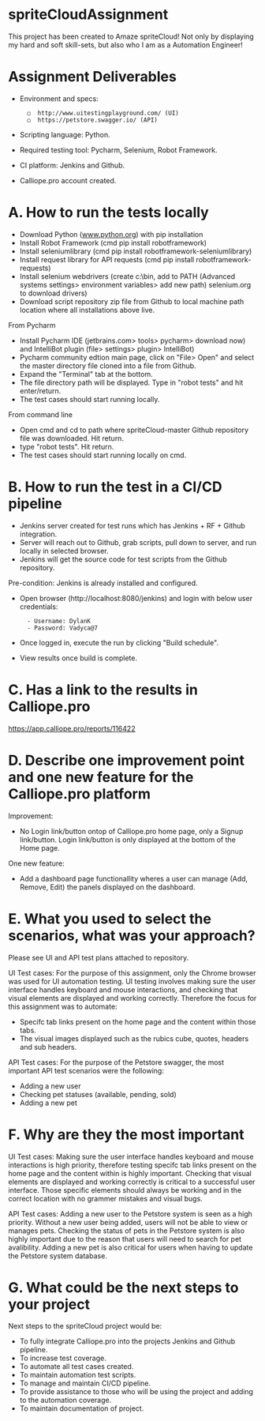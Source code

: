 # spriteCloudAssignment

This project has been created to Amaze spriteCloud!
Not only by displaying my hard and soft skill-sets, but also who I am as a Automation Engineer!

# Assignment Deliverables

- Environment and specs:

        ○  http://www.uitestingplayground.com/ (UI)
        ○  https://petstore.swagger.io/ (API)
- Scripting language: Python.
- Required testing tool: Pycharm, Selenium, Robot Framework.
- CI platform: Jenkins and Github.
- Calliope.pro account created.

# A. How to run the tests locally
- Download Python (www.python.org) with pip installation
- Install Robot Framework (cmd pip install robotframework)
- Install seleniumlibrary (cmd pip install robotframework-seleniumlibrary)
- Install request library for API requests (cmd pip install robotframework-requests)
- Install selenium webdrivers (create c:\bin, add to PATH (Advanced systems settings> environment variables> add new path) selenium.org to download drivers)
- Download script repository zip file from Github to local machine path location where all installations above live.

From Pycharm
- Install Pycharm IDE (jetbrains.com> tools> pycharm> download now) and IntelliBot plugin (file> settings> plugin> IntelliBot)
- Pycharm community edtion main page, click on "File> Open" and select the master directory file cloned into a file from Github.
- Expand the "Terminal" tab at the bottom.
- The file directory path will be displayed. Type in "robot tests" and hit enter/return.
- The test cases should start running locally.

From command line
- Open cmd and cd to path where spriteCloud-master Github repository file was downloaded. Hit return.
- type "robot tests". Hit return.
- The test cases should start running locally on cmd.

# B. How to run the test in a CI/CD pipeline
- Jenkins server created for test runs which has Jenkins + RF + Github integration.
- Server will reach out to Github, grab scripts, pull down to server, and run locally in selected browser.
- Jenkins will get the source code for test scripts from the Github repository.

Pre-condition: Jenkins is already installed and configured.
- Open browser (http://localhost:8080/jenkins) and login with below user credentials:

        - Username: DylanK       
        - Password: Vadyca@7      
- Once logged in, execute the run by clicking "Build schedule".
- View results once build is complete.

# C. Has a link to the results in Calliope.pro
https://app.calliope.pro/reports/116422

# D. Describe one improvement point and one new feature for the Calliope.pro platform

Improvement:
- No Login link/button ontop of Calliope.pro home page, only a Signup link/button. Login link/button is only displayed at the bottom of the Home page.

One new feature:
- Add a dashboard page functionallity wheres a user can manage (Add, Remove, Edit) the panels displayed on the dashboard. 

# E. What you used to select the scenarios, what was your approach?
Please see UI and API test plans attached to repository.

UI Test cases:
For the purpose of this assignment, only the Chrome browser was used for UI automation testing.
UI testing involves making sure the user interface handles keyboard and mouse interactions, and checking that visual elements are displayed and working correctly.
Therefore the focus for this assignment was to automate:
- Specifc tab links present on the home page and the content within those tabs.
- The visual images displayed such as the rubics cube, quotes, headers and sub headers.

API Test cases:
For the purpose of the Petstore swagger, the most important API test scenarios were the following:
- Adding a new user
- Checking pet statuses (available, pending, sold)
- Adding a new pet

# F. Why are they the most important
UI Test cases:
Making sure the user interface handles keyboard and mouse interactions is high priority, therefore testing specifc tab links present on the home page and the content within is highly important.
Checking that visual elements are displayed and working correctly is critical to a successful user interface. Those specific elements should always be working and in the correct location with no grammer mistakes and visual bugs.

API Test cases:
Adding a new user to the Petstore system is seen as a high priority. Without a new user being added, users will not be able to view or manages pets.
Checking the status of pets in the Petstore system is also highly important due to the reason that users will need to search for pet avalibility.
Adding a new pet is also critical for users when having to update the Petstore system database.

# G. What could be the next steps to your project
Next steps to the spriteCloud project would be:
- To fully integrate Calliope.pro into the projects Jenkins and Github pipeline.
- To increase test coverage.
- To automate all test cases created.
- To maintain automation test scripts.
- To manage and maintain CI/CD pipeline.
- To provide assistance to those who will be using the project and adding to the automation coverage.
- To maintain documentation of project.
